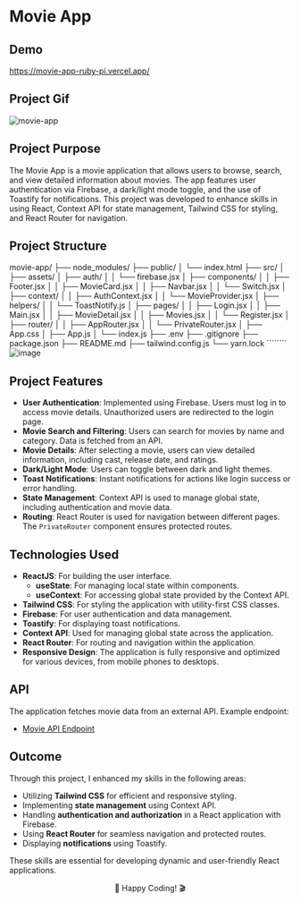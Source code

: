 # Movie App

## Demo
https://movie-app-ruby-pi.vercel.app/



## Project Gif
![movie-app](https://github.com/user-attachments/assets/e28f2bdb-2a72-44bb-a1dc-dd848a0da029)


## Project Purpose

The Movie App is a movie application that allows users to browse, search, and view detailed information about movies. The app features user authentication via Firebase, a dark/light mode toggle, and the use of Toastify for notifications. This project was developed to enhance skills in using React, Context API for state management, Tailwind CSS for styling, and React Router for navigation.

## Project Structure

movie-app/
├── node_modules/
├── public/
│   └── index.html
├── src/
│   ├── assets/
│   ├── auth/
│   │   └── firebase.jsx
│   ├── components/
│   │   ├── Footer.jsx
│   │   ├── MovieCard.jsx
│   │   ├── Navbar.jsx
│   │   └── Switch.jsx
│   ├── context/
│   │   ├── AuthContext.jsx
│   │   └── MovieProvider.jsx
│   ├── helpers/
│   │   └── ToastNotify.js
│   ├── pages/
│   │   ├── Login.jsx
│   │   ├── Main.jsx
│   │   ├── MovieDetail.jsx
│   │   ├── Movies.jsx
│   │   └── Register.jsx
│   ├── router/
│   │   ├── AppRouter.jsx
│   │   └── PrivateRouter.jsx
│   ├── App.css
│   ├── App.js
│   └── index.js
├── .env
├── .gitignore
├── package.json
├── README.md
├── tailwind.config.js
└── yarn.lock
´´´´´´´´
![image](https://github.com/user-attachments/assets/9c313efe-2e5e-4255-bbf0-23dc06adfb60)


## Project Features

- **User Authentication**: Implemented using Firebase. Users must log in to access movie details. Unauthorized users are redirected to the login page.
- **Movie Search and Filtering**: Users can search for movies by name and category. Data is fetched from an API.
- **Movie Details**: After selecting a movie, users can view detailed information, including cast, release date, and ratings.
- **Dark/Light Mode**: Users can toggle between dark and light themes.
- **Toast Notifications**: Instant notifications for actions like login success or error handling.
- **State Management**: Context API is used to manage global state, including authentication and movie data.
- **Routing**: React Router is used for navigation between different pages. The `PrivateRouter` component ensures protected routes.

## Technologies Used

- **ReactJS**: For building the user interface.
  - **useState**: For managing local state within components.
  - **useContext**: For accessing global state provided by the Context API.
- **Tailwind CSS**: For styling the application with utility-first CSS classes.
- **Firebase**: For user authentication and data management.
- **Toastify**: For displaying toast notifications.
- **Context API**: Used for managing global state across the application.
- **React Router**: For routing and navigation within the application.
- **Responsive Design**: The application is fully responsive and optimized for various devices, from mobile phones to desktops.

## API

The application fetches movie data from an external API. Example endpoint:

- [Movie API Endpoint](https://api.themoviedb.org/3/movie/550?api_key=${API_KEY})

## Outcome

Through this project, I enhanced my skills in the following areas:

- Utilizing **Tailwind CSS** for efficient and responsive styling.
- Implementing **state management** using Context API.
- Handling **authentication and authorization** in a React application with Firebase.
- Using **React Router** for seamless navigation and protected routes.
- Displaying **notifications** using Toastify.

These skills are essential for developing dynamic and user-friendly React applications.

<p align="center"> 📝 Happy Coding! 🎬 </p>
